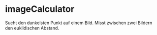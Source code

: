 # imageCalculator

Sucht den dunkelsten Punkt auf einem Bild. Misst zwischen zwei Bildern den euklidischen Abstand. 
